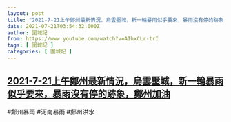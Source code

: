 ```yaml
---
layout: post
title: "2021-7-21上午鄭州最新情況，烏雲壓城，新一輪暴雨似乎要來，暴雨沒有停的跡象，鄭州加油"
date: 2021-07-21T03:54:32.000Z
author: 圍城記
from: https://www.youtube.com/watch?v=AIhxCLr-trI
tags: [ 圍城記 ]
categories: [ 圍城記 ]
---
```

<!--1626839672000-->
[2021-7-21上午鄭州最新情況，烏雲壓城，新一輪暴雨似乎要來，暴雨沒有停的跡象，鄭州加油](https://www.youtube.com/watch?v=AIhxCLr-trI)
------

<div>
#鄭州暴雨 #河南暴雨 #鄭州洪水
</div>

